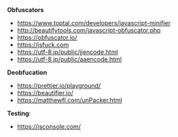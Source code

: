 **Obfuscators**

- https://www.toptal.com/developers/javascript-minifier
- http://beautifytools.com/javascript-obfuscator.php
- https://obfuscator.io/
- https://jsfuck.com
- https://utf-8.jp/public/jjencode.html
- https://utf-8.jp/public/aaencode.html

**Deobfucation**

- https://prettier.io/playground/
- https://beautifier.io/
- https://matthewfl.com/unPacker.html


**Testing**:

- https://jsconsole.com/
